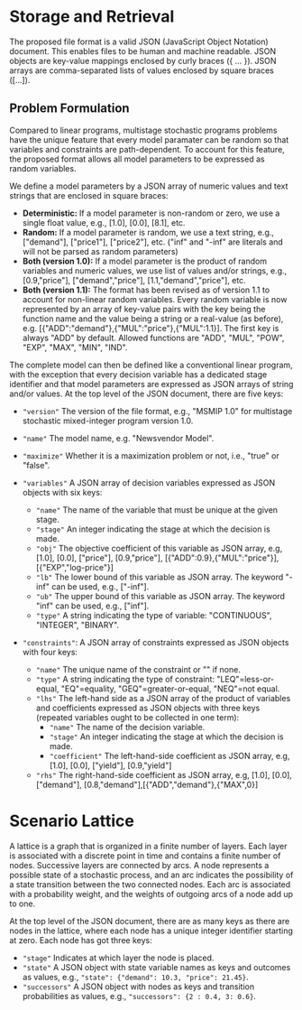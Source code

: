 # Storage and Retrieval


The proposed file format is a valid JSON (JavaScript Object Notation) document. This enables files to be human and machine readable. JSON objects are key-value mappings enclosed by curly braces ({ ... }). JSON arrays are comma-separated lists of values enclosed by square braces ([...]).


## Problem Formulation

Compared to linear programs, multistage stochastic programs problems have the unique feature that every model paramater can be random so that variables and constraints are path-dependent. To account for this feature, the proposed format allows all model parameters to be expressed as random variables.

We define a model parameters by a JSON array of numeric values and text strings that are enclosed in square braces:

- **Deterministic:** If a model parameter is non-random or zero, we use a single float value, e.g., [1.0], [0.0], [8.1], etc.
- **Random:** If a model parameter is random, we use a text string, e.g., ["demand"], ["price1"], ["price2"], etc. ("inf" and "-inf" are literals and will not be parsed as random parameters)
- **Both (version 1.0):** If a model parameter is the product of random variables and numeric values, we use list of values and/or strings, e.g., [0.9,"price"], ["demand","price"], [1.1,"demand","price"], etc.
- **Both (version 1.1):** The format has been revised as of version 1.1 to account for non-linear random variables. Every random variable is now represented by an array of key-value pairs with the key being the function name and the value being a string or a real-value (as before), e.g. [{"ADD":"demand"},{"MUL":"price"},{"MUL":1.1}]. The first key is always "ADD" by default. Allowed functions are "ADD", "MUL", "POW", "EXP", "MAX", "MIN", "IND".

The complete model can then be defined like a conventional linear program, with the exception that every decision variable has a dedicated stage identifier and that model parameters are expressed as JSON arrays of string and/or values. At the top level of the JSON document, there are five keys:

- `"version"` The version of the file format, e.g., "MSMIP 1.0" for multistage stochastic mixed-integer program version 1.0.
- `"name"` The model name, e.g. "Newsvendor Model".
- `"maximize"` Whether it is a maximization problem or not, i.e., "true" or "false".
- `"variables"` A JSON array of decision variables expressed as JSON objects with six keys:
    - `"name"` The name of the variable that must be unique at the given stage.
    - `"stage"` An integer indicating the stage at which the decision is made.
    - `"obj"` The objective coefficient of this variable as JSON array, e.g, [1.0], [0.0], ["price"], [0.9,"price"], [{"ADD":0.9},{"MUL":"price"}], [{"EXP","log-price"}]
    - `"lb"` The lower bound of this variable as JSON array. The keyword "-inf" can be used, e.g., ["-inf"].
    - `"ub"` The upper bound of this variable as JSON array. The keyword "inf" can be used, e.g., ["inf"].
    - `"type"` A string indicating the type of variable: "CONTINUOUS", "INTEGER", "BINARY". 

- `"constraints"`: A JSON array of constraints expressed as JSON objects with four keys:
    - `"name"` The unique name of the constraint or "" if none.
    - `"type"` A string indicating the type of constraint: "LEQ"=less-or-equal, "EQ"=equality, "GEQ"=greater-or-equal, "NEQ"=not equal.
    - `"lhs"` The left-hand side as a JSON array of the product of variables and coefficients expressed as JSON objects with three keys (repeated variables ought to be collected in one term):
        - `"name"` The name of the decision variable.
        - `"stage"` An integer indicating the stage at which the decision is made.
        - `"coefficient"` The left-hand-side coefficient as JSON array, e.g, [1.0], [0.0], ["yield"], [0.9,"yield"]  
    - `"rhs"` The right-hand-side coefficient as JSON array, e.g, [1.0], [0.0], ["demand"], [0.8,"demand"],[{"ADD","demand"},{"MAX",0}]

# Scenario Lattice

A lattice is a graph that is organized in a finite number of layers. Each layer is associated with a discrete point in time and contains a finite number of nodes. Successive layers are connected by arcs. A node represents a possible state of a stochastic process, and an arc indicates the possibility of a state transition between the two connected nodes. Each arc is associated with a probability weight, and the weights of outgoing arcs of a node add up to one. 

At the top level of the JSON document, there are as many keys as there are nodes in the lattice, where each node has a unique integer identifier starting at zero. Each node has got three keys:
- `"stage"` Indicates at which layer the node is placed.
- `"state"` A JSON object with state variable names as keys and outcomes as values, e.g., `"state": {"demand": 10.3, "price": 21.45}`.
- `"successors"` A JSON object with nodes as keys and transition probabilities as values, e.g., `"successors": {2 : 0.4, 3: 0.6}`.

